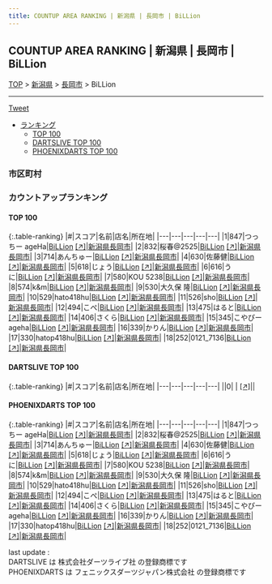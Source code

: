 ```yaml
---
title: COUNTUP AREA RANKING | 新潟県 | 長岡市 | BiLLion
---
```

## COUNTUP AREA RANKING | 新潟県 | 長岡市 | BiLLion

[TOP](/darts/rank/) > [新潟県](/darts/rank/新潟県/) > [長岡市](/darts/rank/新潟県/長岡市/) > BiLLion

___

<a href="https://twitter.com/share?ref_src=twsrc%5Etfw" data-text="COUNTUP AREA RANKING | 新潟県長岡市BiLLion" class="twitter-share-button" data-hashtags="DARTSLIVE,PHOENIXDARTS,darts,ダーツ" data-show-count="false">Tweet</a>

* [ランキング](#カウントアップランキング)
    * [TOP 100](#top-100)
    * [DARTSLIVE TOP 100](#dartslive-top-100)
    * [PHOENIXDARTS TOP 100](#phoenixdarts-top-100)

### 市区町村

<ul>

</ul>

### カウントアップランキング

#### TOP 100



{:.table-ranking}
|#|スコア|名前|店名|所在地|
|---|---|---|---|---|
|1|847|<span class="rank-name-pd">つっちー ageHa</span>|<a href="/darts/rank/shops/83594.html">BiLLion</a> <a href="https://vs.phoenixdarts.com/jp/shop/shopDetailInfo/s_83594?s_seq=83594">[↗]</a>|<a href="/darts/rank/新潟県/長岡市">新潟県長岡市</a>|
|2|832|<span class="rank-name-pd">桜春@2525</span>|<a href="/darts/rank/shops/83594.html">BiLLion</a> <a href="https://vs.phoenixdarts.com/jp/shop/shopDetailInfo/s_83594?s_seq=83594">[↗]</a>|<a href="/darts/rank/新潟県/長岡市">新潟県長岡市</a>|
|3|714|<span class="rank-name-pd">あんちゅー</span>|<a href="/darts/rank/shops/83594.html">BiLLion</a> <a href="https://vs.phoenixdarts.com/jp/shop/shopDetailInfo/s_83594?s_seq=83594">[↗]</a>|<a href="/darts/rank/新潟県/長岡市">新潟県長岡市</a>|
|4|630|<span class="rank-name-pd">佐藤健</span>|<a href="/darts/rank/shops/83594.html">BiLLion</a> <a href="https://vs.phoenixdarts.com/jp/shop/shopDetailInfo/s_83594?s_seq=83594">[↗]</a>|<a href="/darts/rank/新潟県/長岡市">新潟県長岡市</a>|
|5|618|<span class="rank-name-pd">じょう</span>|<a href="/darts/rank/shops/83594.html">BiLLion</a> <a href="https://vs.phoenixdarts.com/jp/shop/shopDetailInfo/s_83594?s_seq=83594">[↗]</a>|<a href="/darts/rank/新潟県/長岡市">新潟県長岡市</a>|
|6|616|<span class="rank-name-pd">うに</span>|<a href="/darts/rank/shops/83594.html">BiLLion</a> <a href="https://vs.phoenixdarts.com/jp/shop/shopDetailInfo/s_83594?s_seq=83594">[↗]</a>|<a href="/darts/rank/新潟県/長岡市">新潟県長岡市</a>|
|7|580|<span class="rank-name-pd">KOU 5238</span>|<a href="/darts/rank/shops/83594.html">BiLLion</a> <a href="https://vs.phoenixdarts.com/jp/shop/shopDetailInfo/s_83594?s_seq=83594">[↗]</a>|<a href="/darts/rank/新潟県/長岡市">新潟県長岡市</a>|
|8|574|<span class="rank-name-pd">k&amp;m</span>|<a href="/darts/rank/shops/83594.html">BiLLion</a> <a href="https://vs.phoenixdarts.com/jp/shop/shopDetailInfo/s_83594?s_seq=83594">[↗]</a>|<a href="/darts/rank/新潟県/長岡市">新潟県長岡市</a>|
|9|530|<span class="rank-name-pd">大久保 隆</span>|<a href="/darts/rank/shops/83594.html">BiLLion</a> <a href="https://vs.phoenixdarts.com/jp/shop/shopDetailInfo/s_83594?s_seq=83594">[↗]</a>|<a href="/darts/rank/新潟県/長岡市">新潟県長岡市</a>|
|10|529|<span class="rank-name-pd">hato418hu</span>|<a href="/darts/rank/shops/83594.html">BiLLion</a> <a href="https://vs.phoenixdarts.com/jp/shop/shopDetailInfo/s_83594?s_seq=83594">[↗]</a>|<a href="/darts/rank/新潟県/長岡市">新潟県長岡市</a>|
|11|526|<span class="rank-name-pd">sho</span>|<a href="/darts/rank/shops/83594.html">BiLLion</a> <a href="https://vs.phoenixdarts.com/jp/shop/shopDetailInfo/s_83594?s_seq=83594">[↗]</a>|<a href="/darts/rank/新潟県/長岡市">新潟県長岡市</a>|
|12|494|<span class="rank-name-pd">こぺ</span>|<a href="/darts/rank/shops/83594.html">BiLLion</a> <a href="https://vs.phoenixdarts.com/jp/shop/shopDetailInfo/s_83594?s_seq=83594">[↗]</a>|<a href="/darts/rank/新潟県/長岡市">新潟県長岡市</a>|
|13|475|<span class="rank-name-pd">はると</span>|<a href="/darts/rank/shops/83594.html">BiLLion</a> <a href="https://vs.phoenixdarts.com/jp/shop/shopDetailInfo/s_83594?s_seq=83594">[↗]</a>|<a href="/darts/rank/新潟県/長岡市">新潟県長岡市</a>|
|14|406|<span class="rank-name-pd">さくら</span>|<a href="/darts/rank/shops/83594.html">BiLLion</a> <a href="https://vs.phoenixdarts.com/jp/shop/shopDetailInfo/s_83594?s_seq=83594">[↗]</a>|<a href="/darts/rank/新潟県/長岡市">新潟県長岡市</a>|
|15|345|<span class="rank-name-pd">こやぴーageha</span>|<a href="/darts/rank/shops/83594.html">BiLLion</a> <a href="https://vs.phoenixdarts.com/jp/shop/shopDetailInfo/s_83594?s_seq=83594">[↗]</a>|<a href="/darts/rank/新潟県/長岡市">新潟県長岡市</a>|
|16|339|<span class="rank-name-pd">かりん</span>|<a href="/darts/rank/shops/83594.html">BiLLion</a> <a href="https://vs.phoenixdarts.com/jp/shop/shopDetailInfo/s_83594?s_seq=83594">[↗]</a>|<a href="/darts/rank/新潟県/長岡市">新潟県長岡市</a>|
|17|330|<span class="rank-name-pd">hatop418hu</span>|<a href="/darts/rank/shops/83594.html">BiLLion</a> <a href="https://vs.phoenixdarts.com/jp/shop/shopDetailInfo/s_83594?s_seq=83594">[↗]</a>|<a href="/darts/rank/新潟県/長岡市">新潟県長岡市</a>|
|18|252|<span class="rank-name-pd">0121_7136</span>|<a href="/darts/rank/shops/83594.html">BiLLion</a> <a href="https://vs.phoenixdarts.com/jp/shop/shopDetailInfo/s_83594?s_seq=83594">[↗]</a>|<a href="/darts/rank/新潟県/長岡市">新潟県長岡市</a>|


#### DARTSLIVE TOP 100



{:.table-ranking}
|#|スコア|名前|店名|所在地|
|---|---|---|---|---|
||0|<span class="rank-name-dl"> </span>|<a href="/darts/rank/shops/.html"></a> <a href="">[↗]</a>|<a href="/darts/rank//"></a>|


#### PHOENIXDARTS TOP 100



{:.table-ranking}
|#|スコア|名前|店名|所在地|
|---|---|---|---|---|
|1|847|<span class="rank-name-pd">つっちー ageHa</span>|<a href="/darts/rank/shops/83594.html">BiLLion</a> <a href="https://vs.phoenixdarts.com/jp/shop/shopDetailInfo/s_83594?s_seq=83594">[↗]</a>|<a href="/darts/rank/新潟県/長岡市">新潟県長岡市</a>|
|2|832|<span class="rank-name-pd">桜春@2525</span>|<a href="/darts/rank/shops/83594.html">BiLLion</a> <a href="https://vs.phoenixdarts.com/jp/shop/shopDetailInfo/s_83594?s_seq=83594">[↗]</a>|<a href="/darts/rank/新潟県/長岡市">新潟県長岡市</a>|
|3|714|<span class="rank-name-pd">あんちゅー</span>|<a href="/darts/rank/shops/83594.html">BiLLion</a> <a href="https://vs.phoenixdarts.com/jp/shop/shopDetailInfo/s_83594?s_seq=83594">[↗]</a>|<a href="/darts/rank/新潟県/長岡市">新潟県長岡市</a>|
|4|630|<span class="rank-name-pd">佐藤健</span>|<a href="/darts/rank/shops/83594.html">BiLLion</a> <a href="https://vs.phoenixdarts.com/jp/shop/shopDetailInfo/s_83594?s_seq=83594">[↗]</a>|<a href="/darts/rank/新潟県/長岡市">新潟県長岡市</a>|
|5|618|<span class="rank-name-pd">じょう</span>|<a href="/darts/rank/shops/83594.html">BiLLion</a> <a href="https://vs.phoenixdarts.com/jp/shop/shopDetailInfo/s_83594?s_seq=83594">[↗]</a>|<a href="/darts/rank/新潟県/長岡市">新潟県長岡市</a>|
|6|616|<span class="rank-name-pd">うに</span>|<a href="/darts/rank/shops/83594.html">BiLLion</a> <a href="https://vs.phoenixdarts.com/jp/shop/shopDetailInfo/s_83594?s_seq=83594">[↗]</a>|<a href="/darts/rank/新潟県/長岡市">新潟県長岡市</a>|
|7|580|<span class="rank-name-pd">KOU 5238</span>|<a href="/darts/rank/shops/83594.html">BiLLion</a> <a href="https://vs.phoenixdarts.com/jp/shop/shopDetailInfo/s_83594?s_seq=83594">[↗]</a>|<a href="/darts/rank/新潟県/長岡市">新潟県長岡市</a>|
|8|574|<span class="rank-name-pd">k&amp;m</span>|<a href="/darts/rank/shops/83594.html">BiLLion</a> <a href="https://vs.phoenixdarts.com/jp/shop/shopDetailInfo/s_83594?s_seq=83594">[↗]</a>|<a href="/darts/rank/新潟県/長岡市">新潟県長岡市</a>|
|9|530|<span class="rank-name-pd">大久保 隆</span>|<a href="/darts/rank/shops/83594.html">BiLLion</a> <a href="https://vs.phoenixdarts.com/jp/shop/shopDetailInfo/s_83594?s_seq=83594">[↗]</a>|<a href="/darts/rank/新潟県/長岡市">新潟県長岡市</a>|
|10|529|<span class="rank-name-pd">hato418hu</span>|<a href="/darts/rank/shops/83594.html">BiLLion</a> <a href="https://vs.phoenixdarts.com/jp/shop/shopDetailInfo/s_83594?s_seq=83594">[↗]</a>|<a href="/darts/rank/新潟県/長岡市">新潟県長岡市</a>|
|11|526|<span class="rank-name-pd">sho</span>|<a href="/darts/rank/shops/83594.html">BiLLion</a> <a href="https://vs.phoenixdarts.com/jp/shop/shopDetailInfo/s_83594?s_seq=83594">[↗]</a>|<a href="/darts/rank/新潟県/長岡市">新潟県長岡市</a>|
|12|494|<span class="rank-name-pd">こぺ</span>|<a href="/darts/rank/shops/83594.html">BiLLion</a> <a href="https://vs.phoenixdarts.com/jp/shop/shopDetailInfo/s_83594?s_seq=83594">[↗]</a>|<a href="/darts/rank/新潟県/長岡市">新潟県長岡市</a>|
|13|475|<span class="rank-name-pd">はると</span>|<a href="/darts/rank/shops/83594.html">BiLLion</a> <a href="https://vs.phoenixdarts.com/jp/shop/shopDetailInfo/s_83594?s_seq=83594">[↗]</a>|<a href="/darts/rank/新潟県/長岡市">新潟県長岡市</a>|
|14|406|<span class="rank-name-pd">さくら</span>|<a href="/darts/rank/shops/83594.html">BiLLion</a> <a href="https://vs.phoenixdarts.com/jp/shop/shopDetailInfo/s_83594?s_seq=83594">[↗]</a>|<a href="/darts/rank/新潟県/長岡市">新潟県長岡市</a>|
|15|345|<span class="rank-name-pd">こやぴーageha</span>|<a href="/darts/rank/shops/83594.html">BiLLion</a> <a href="https://vs.phoenixdarts.com/jp/shop/shopDetailInfo/s_83594?s_seq=83594">[↗]</a>|<a href="/darts/rank/新潟県/長岡市">新潟県長岡市</a>|
|16|339|<span class="rank-name-pd">かりん</span>|<a href="/darts/rank/shops/83594.html">BiLLion</a> <a href="https://vs.phoenixdarts.com/jp/shop/shopDetailInfo/s_83594?s_seq=83594">[↗]</a>|<a href="/darts/rank/新潟県/長岡市">新潟県長岡市</a>|
|17|330|<span class="rank-name-pd">hatop418hu</span>|<a href="/darts/rank/shops/83594.html">BiLLion</a> <a href="https://vs.phoenixdarts.com/jp/shop/shopDetailInfo/s_83594?s_seq=83594">[↗]</a>|<a href="/darts/rank/新潟県/長岡市">新潟県長岡市</a>|
|18|252|<span class="rank-name-pd">0121_7136</span>|<a href="/darts/rank/shops/83594.html">BiLLion</a> <a href="https://vs.phoenixdarts.com/jp/shop/shopDetailInfo/s_83594?s_seq=83594">[↗]</a>|<a href="/darts/rank/新潟県/長岡市">新潟県長岡市</a>|


<div class="footer border-top border-gray-light mt-5 pt-3 text-right text-gray">
    last update : <span style="font-weight: italic" id="foot_last_modified"></span><br />
    DARTSLIVE は 株式会社ダーツライブ社 の登録商標です<br />
    PHOENIXDARTS は フェニックスダーツジャパン株式会社 の登録商標です<br />
</div>

<script src="https://cdnjs.cloudflare.com/ajax/libs/jquery.tablesorter/2.31.3/js/jquery.tablesorter.min.js" integrity="sha512-qzgd5cYSZcosqpzpn7zF2ZId8f/8CHmFKZ8j7mU4OUXTNRd5g+ZHBPsgKEwoqxCtdQvExE5LprwwPAgoicguNg==" crossorigin="anonymous" referrerpolicy="no-referrer"></script>
<link rel="stylesheet" href="https://cdnjs.cloudflare.com/ajax/libs/jquery.tablesorter/2.31.3/css/theme.default.min.css" integrity="sha512-wghhOJkjQX0Lh3NSWvNKeZ0ZpNn+SPVXX1Qyc9OCaogADktxrBiBdKGDoqVUOyhStvMBmJQ8ZdMHiR3wuEq8+w==" crossorigin="anonymous" referrerpolicy="no-referrer" />
<script>
$(function() {
    $(".table-ranking").tablesorter({sortList:[[0, 0]]});
    $("#foot_last_modified").text(formatDate(new Date(document.lastModified), 'yyyy-MM-dd HH:mm:ss'));
});
</script>

<script async src="https://platform.twitter.com/widgets.js" charset="utf-8"></script>